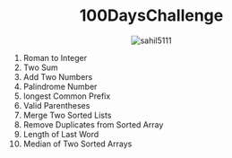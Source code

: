 <h1 align="center"> 100DaysChallenge </h1>

<p align="center"> <img src="https://komarev.com/ghpvc/?username=sahil5111&label=Profile%20views&color=0e75b6&style=flat" alt="sahil5111" /> </p>

001.  Roman to Integer
002.  Two Sum
003.  Add Two Numbers
004.  Palindrome Number
005.  longest Common Prefix
006.  Valid Parentheses
007.  Merge Two Sorted Lists
008.  Remove Duplicates from Sorted Array
009.  Length of Last Word
010.  Median of Two Sorted Arrays
